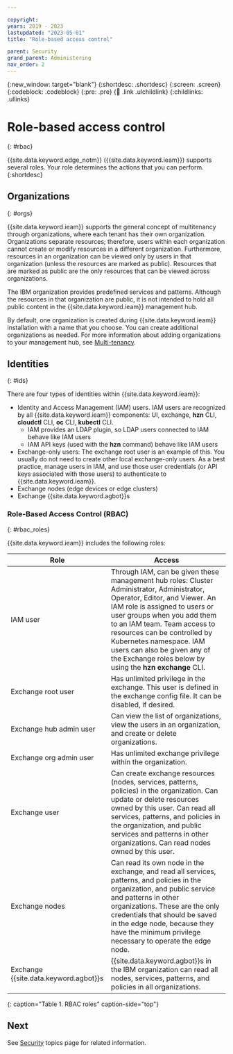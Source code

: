 ```yaml
---

copyright:
years: 2019 - 2023
lastupdated: "2023-05-01"
title: "Role-based access control"

parent: Security
grand_parent: Administering
nav_order: 2
---
```


{:new_window: target="blank"}
{:shortdesc: .shortdesc}
{:screen: .screen}
{:codeblock: .codeblock}
{:pre: .pre}
{:child: .link .ulchildlink}
{:childlinks: .ullinks}

# Role-based access control
{: #rbac}

{{site.data.keyword.edge_notm}} ({{site.data.keyword.ieam}}) supports several roles. Your role determines the actions that you can perform.
{:shortdesc}

## Organizations
{: #orgs}

{{site.data.keyword.ieam}} supports the general concept of multitenancy through organizations, where each tenant has their own organization. Organizations separate resources; therefore, users within each organization cannot create or modify resources in a different organization. Furthermore, resources in an organization can be viewed only by users in that organization (unless the resources are marked as public). Resources that are marked as public are the only resources that can be viewed across organizations.

The IBM organization provides predefined services and patterns. Although the resources in that organization are public, it is not intended to hold all public content in the {{site.data.keyword.ieam}} management hub.

By default, one organization is created during {{site.data.keyword.ieam}} installation with a name that you choose. You can create additional organizations as needed. For more information about adding organizations to your management hub, see [Multi-tenancy](../admin/multi_tenancy.md).

## Identities
{: #ids}

There are four types of identities within {{site.data.keyword.ieam}}:

* Identity and Access Management (IAM) users. IAM users are recognized by all {{site.data.keyword.ieam}} components: UI, exchange, **hzn** CLI, **cloudctl** CLI, **oc** CLI, **kubectl** CLI.
  * IAM provides an LDAP plugin, so LDAP users connected to IAM behave like IAM users
  * IAM API keys (used with the **hzn** command) behave like IAM users
* Exchange-only users: The exchange root user is an example of this. You usually do not need to create other local exchange-only users. As a best practice, manage users in IAM, and use those user credentials (or API keys associated with those users) to authenticate to {{site.data.keyword.ieam}}.
* Exchange nodes (edge devices or edge clusters)
* Exchange {{site.data.keyword.agbot}}s

### Role-Based Access Control (RBAC)
{: #rbac_roles}

{{site.data.keyword.ieam}} includes the following roles:

| **Role**    | **Access**    |
|---------------|--------------------|
| IAM user | Through IAM, can be given these management hub roles: Cluster Administrator, Administrator, Operator, Editor, and Viewer. An IAM role is assigned to users or user groups when you add them to an IAM team. Team access to resources can be controlled by Kubernetes namespace. IAM users can also be given any of the Exchange roles below by using the **hzn exchange** CLI. |
| Exchange root user | Has unlimited privilege in the exchange. This user is defined in the exchange config file. It can be disabled, if desired. |
| Exchange hub admin user | Can view the list of organizations, view the users in an organization, and create or delete organizations. |
| Exchange org admin user | Has unlimited exchange privilege within the organization. |
| Exchange user | Can create exchange resources (nodes, services, patterns, policies) in the organization. Can update or delete resources owned by this user. Can read all services, patterns, and policies in the organization, and public services and patterns in other organizations. Can read nodes owned by this user. |
| Exchange nodes | Can read its own node in the exchange, and read all services, patterns, and policies in the organization, and public service and patterns in other organizations. These are the only credentials that should be saved in the edge node, because they have the minimum privilege necessary to operate the edge node.|
| Exchange {{site.data.keyword.agbot}}s | {{site.data.keyword.agbot}}s in the IBM organization can read all nodes, services, patterns, and policies in all organizations. |
{: caption="Table 1. RBAC roles" caption-side="top"}

## Next

See [Security](./security.md) topics page for related information.
